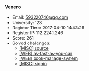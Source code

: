 #### Veneno  

* Email: 593220746@qq.com  
* University: 123  
* Register Time: 2017-04-19 14:43:28  
* Register IP: 112.224.1.246  
* Score: 261  
* Solved challenges: 
  * [[MISC] source](https://github.com/SniperOJ/Challenges/blob/master/misc/source.json)  
  * [[WEB] as-fast-as-you-can](https://github.com/SniperOJ/Challenges/blob/master/web/as-fast-as-you-can.json)  
  * [[WEB] book-manage-system](https://github.com/SniperOJ/Challenges/blob/master/web/book-manage-system.json)  
  * [[MISC] signin](https://github.com/SniperOJ/Challenges/blob/master/misc/signin.json)  

